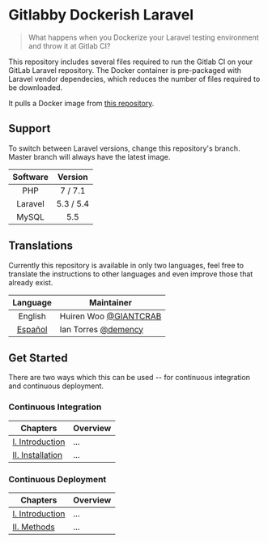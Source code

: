 # Gitlabby Dockerish Laravel

> What happens when you Dockerize your Laravel testing environment and throw it at Gitlab CI?

This repository includes several files required to run the Gitlab CI on your GitLab Laravel repository. The Docker container is pre-packaged with Laravel vendor dependecies, which reduces the number of files required to be downloaded. 

It pulls a Docker image from [this repository](https://github.com/GIANTCRAB/php-laravel-env).

## Support

To switch between Laravel versions, change this repository's branch. Master branch will always have the latest image. 

| Software | Version |
| :---: | :---: |
| PHP | 7 / 7.1 |
| Laravel | 5.3 / 5.4 |
| MySQL | 5.5 |


## Translations

Currently this repository is available in only two languages, feel free to translate the instructions to other languages and even improve those that already exist.

| Language | Maintainer |
| :---: | --- |
| English | Huiren Woo [@GIANTCRAB](https://github.com/GIANTCRAB) |
| [Español](README_ES.md) | Ian Torres [@demency](https://github.com/demency) |

## Get Started

There are two ways which this can be used -- for continuous integration and continuous deployment. 

### Continuous Integration

|Chapters|Overview|
| --- | --- |
| [I. Introduction](/en/continuous-integration/introduction.md) | ... |
| [II. Installation](/en/continuous-integration/installation.md) | ... |

### Continuous Deployment

| Chapters | Overview |
| --- | --- |
| [I. Introduction](/en/continuous-deployment/introduction.md) | ... | 
| [II. Methods](/en/continuous-deployment/methods.md) | ... |
